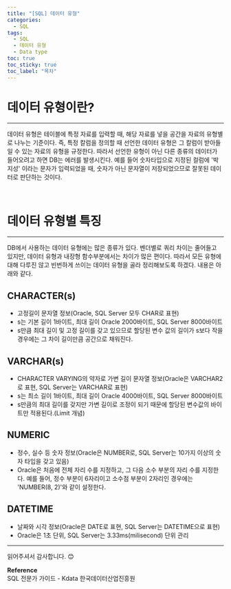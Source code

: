 ```yaml
---
title: "[SQL] 데이터 유형"
categories:
  - SQL
tags:
  - SQL
  - 데이터 유형
  - Data type
toc: true
toc_sticky: true
toc_label: "목차"
---
```


# 데이터 유형이란?
---
데이터 유형은 테이블에 특정 자료를 입력할 때, 해당 자료를 넣을 공간을 자료의 유형별로 나누는 기준이다. 즉, 특정 칼럼을 정의할 때 선언한 데이터 유형은 그 칼럼이 받아들일 수 있는 자료의 유형을 규정한다. 따라서 선언한 유형이 아닌 다른 종류의 데이터가 들어오려고 하면 DB는 에러를 발생시킨다. 예를 들어 숫자타입으로 지정된 컬럼에 '박지성' 이라는 문자가 입력되었을 때, 숫자가 아닌 문자열이 저장되었으므로 잘못된 데이터로 판단하는 것이다.

<br>

# 데이터 유형별 특징
---
DB에서 사용하는 데이터 유형에는 많은 종류가 있다. 벤더별로 쿼리 차이는 줄어들고 있지만, 데이터 유형과 내장형 함수부분에서는 차이가 많은 편이다. 따라서 모든 유형에 대해 다루진 않고 빈번하게 쓰이는 데이터 유형을 골라 정리해보도록 하겠다. 내용은 아래와 같다.

## CHARACTER(s)
- 고정길이 문자열 정보(Oracle, SQL Server 모두 CHAR로 표현)
- s는 기본 길이 1바이트, 최대 길이 Oracle 2000바이트, SQL Server 8000바이트
- s만큼 최대 길이 및 고정 길이를 갖고 있으므로 할당된 변수 값의 길이가 s보다 작을 경우에는 그 차이 길이만큼 공간으로 채워진다.

## VARCHAR(s)
- CHARACTER VARYING의 약자로 가변 길이 문자열 정보(Oracle은 VARCHAR2로 표현, SQL Server는 VARCHAR로 표현)
- s는 최소 길이 1바이트, 최대 길이 Oracle 4000바이트, SQL Server 8000바이트
- s만큼의 최대 길이를 갖지만 가변 길이로 조정이 되기 때문에 할당된 변수값의 바이트만 적용된다.(Limit 개념)

## NUMERIC
- 정수, 실수 등 숫자 정보(Oracle은 NUMBER로, SQL Server는 10가지 이상의 숫자 타입을 갖고 있음)
- Oracle은 처음에 전체 자리 수를 지정하고, 그 다음 소수 부분의 자리 수를 지정한다. 예를 들어, 정수 부분이 6자리이고 소수점 부분이 2자리인 경우에는 'NUMBER(8, 2)'와 같이 설정한다.

## DATETIME
- 날짜와 시각 정보(Oracle은 DATE로 표현, SQL Server는 DATETIME으로 표현)
- Oracle은 1초 단위, SQL Server는 3.33ms(milisecond) 단위 관리

---

읽어주셔서 감사합니다. 😊 

__Reference__  
SQL 전문가 가이드 - Kdata 한국데이터산업진흥원